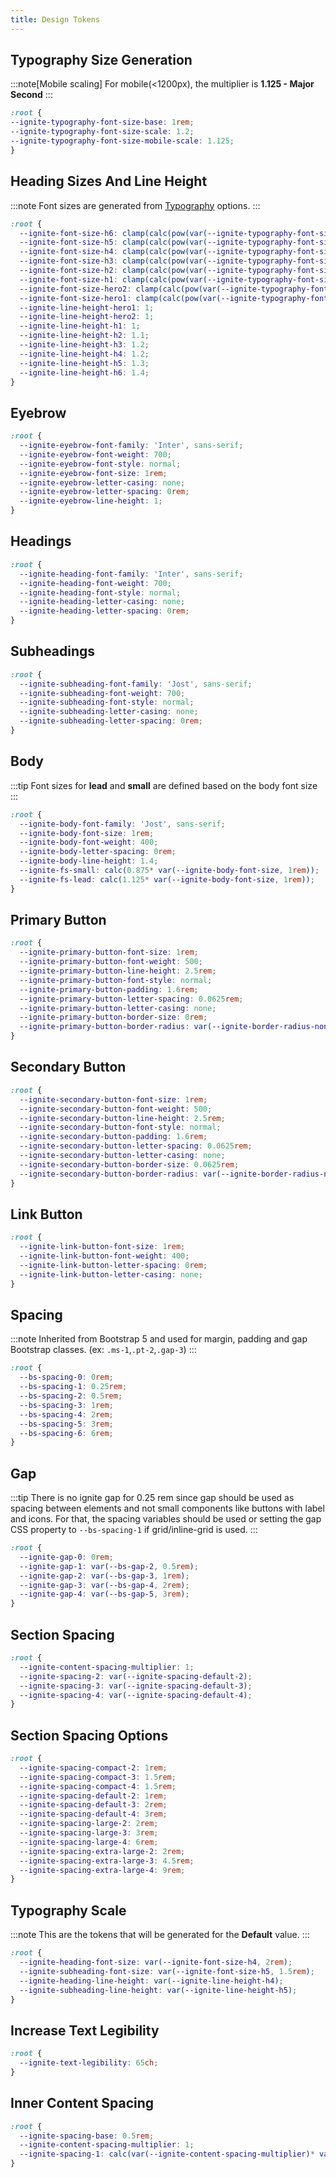 ```yaml
---
title: Design Tokens
---
```


## Typography Size Generation
:::note[Mobile scaling]
For mobile(<1200px), the multiplier is **1.125 - Major Second**
:::

```css
:root {
--ignite-typography-font-size-base: 1rem;
--ignite-typography-font-size-scale: 1.2;
--ignite-typography-font-size-mobile-scale: 1.125;  
}
```

## Heading Sizes And Line Height
:::note
Font sizes are generated from [Typography](/typography#font-sizes) options.
:::

```css
:root {
  --ignite-font-size-h6: clamp(calc(pow(var(--ignite-typography-font-size-mobile-scale), 1)* var(--ignite-typography-font-size-base, 1rem)), calc(pow(var(--ignite-typography-font-size-scale), 1)* 16 / 1200* 100vw), calc(pow(var(--ignite-typography-font-size-scale), 1)* var(--ignite-typography-font-size-base, 1rem)));
  --ignite-font-size-h5: clamp(calc(pow(var(--ignite-typography-font-size-mobile-scale), 2)* var(--ignite-typography-font-size-base, 1rem)), calc(pow(var(--ignite-typography-font-size-scale), 2)* 16 / 1200* 100vw), calc(pow(var(--ignite-typography-font-size-scale), 2)* var(--ignite-typography-font-size-base, 1rem)));
  --ignite-font-size-h4: clamp(calc(pow(var(--ignite-typography-font-size-mobile-scale), 3)* var(--ignite-typography-font-size-base, 1rem)), calc(pow(var(--ignite-typography-font-size-scale), 3)* 16 / 1200* 100vw), calc(pow(var(--ignite-typography-font-size-scale), 3)* var(--ignite-typography-font-size-base, 1rem)));
  --ignite-font-size-h3: clamp(calc(pow(var(--ignite-typography-font-size-mobile-scale), 4)* var(--ignite-typography-font-size-base, 1rem)), calc(pow(var(--ignite-typography-font-size-scale), 4)* 16 / 1200* 100vw), calc(pow(var(--ignite-typography-font-size-scale), 4)* var(--ignite-typography-font-size-base, 1rem)));
  --ignite-font-size-h2: clamp(calc(pow(var(--ignite-typography-font-size-mobile-scale), 5)* var(--ignite-typography-font-size-base, 1rem)), calc(pow(var(--ignite-typography-font-size-scale), 5)* 16 / 1200* 100vw), calc(pow(var(--ignite-typography-font-size-scale), 5)* var(--ignite-typography-font-size-base, 1rem)));
  --ignite-font-size-h1: clamp(calc(pow(var(--ignite-typography-font-size-mobile-scale), 6)* var(--ignite-typography-font-size-base, 1rem)), calc(pow(var(--ignite-typography-font-size-scale), 6)* 16 / 1200* 100vw), calc(pow(var(--ignite-typography-font-size-scale), 6)* var(--ignite-typography-font-size-base, 1rem)));
  --ignite-font-size-hero2: clamp(calc(pow(var(--ignite-typography-font-size-mobile-scale), 7)* var(--ignite-typography-font-size-base, 1rem)), calc(pow(var(--ignite-typography-font-size-scale), 7)* 16 / 1200* 100vw), calc(pow(var(--ignite-typography-font-size-scale), 7)* var(--ignite-typography-font-size-base, 1rem)));
  --ignite-font-size-hero1: clamp(calc(pow(var(--ignite-typography-font-size-mobile-scale), 8)* var(--ignite-typography-font-size-base, 1rem)), calc(pow(var(--ignite-typography-font-size-scale), 8)* 16 / 1200* 100vw), calc(pow(var(--ignite-typography-font-size-scale), 8)* var(--ignite-typography-font-size-base, 1rem)));
  --ignite-line-height-hero1: 1;
  --ignite-line-height-hero2: 1;
  --ignite-line-height-h1: 1;
  --ignite-line-height-h2: 1.1;
  --ignite-line-height-h3: 1.2;
  --ignite-line-height-h4: 1.2;
  --ignite-line-height-h5: 1.3;
  --ignite-line-height-h6: 1.4;
}
```

## Eyebrow
```css
:root {
  --ignite-eyebrow-font-family: 'Inter', sans-serif;
  --ignite-eyebrow-font-weight: 700;
  --ignite-eyebrow-font-style: normal;
  --ignite-eyebrow-font-size: 1rem;
  --ignite-eyebrow-letter-casing: none;
  --ignite-eyebrow-letter-spacing: 0rem;
  --ignite-eyebrow-line-height: 1;
}
```

## Headings
```css
:root {
  --ignite-heading-font-family: 'Inter', sans-serif;
  --ignite-heading-font-weight: 700;
  --ignite-heading-font-style: normal;
  --ignite-heading-letter-casing: none;
  --ignite-heading-letter-spacing: 0rem;
}  
```

## Subheadings
```css
:root {
  --ignite-subheading-font-family: 'Jost', sans-serif;
  --ignite-subheading-font-weight: 700;
  --ignite-subheading-font-style: normal;
  --ignite-subheading-letter-casing: none;
  --ignite-subheading-letter-spacing: 0rem; 
}  
```

## Body

:::tip
Font sizes for **lead** and **small** are defined based on the body font size
:::

```css
:root {
  --ignite-body-font-family: 'Jost', sans-serif;
  --ignite-body-font-size: 1rem;
  --ignite-body-font-weight: 400;
  --ignite-body-letter-spacing: 0rem;
  --ignite-body-line-height: 1.4;
  --ignite-fs-small: calc(0.875* var(--ignite-body-font-size, 1rem));
  --ignite-fs-lead: calc(1.125* var(--ignite-body-font-size, 1rem)); 
}  
```

## Primary Button
```css
:root {
  --ignite-primary-button-font-size: 1rem;
  --ignite-primary-button-font-weight: 500;
  --ignite-primary-button-line-height: 2.5rem;
  --ignite-primary-button-font-style: normal;
  --ignite-primary-button-padding: 1.6rem;
  --ignite-primary-button-letter-spacing: 0.0625rem;
  --ignite-primary-button-letter-casing: none;
  --ignite-primary-button-border-size: 0rem;
  --ignite-primary-button-border-radius: var(--ignite-border-radius-none, 0rem);
}
```

## Secondary Button

```css
:root {
  --ignite-secondary-button-font-size: 1rem;
  --ignite-secondary-button-font-weight: 500;
  --ignite-secondary-button-line-height: 2.5rem;
  --ignite-secondary-button-font-style: normal;
  --ignite-secondary-button-padding: 1.6rem;
  --ignite-secondary-button-letter-spacing: 0.0625rem;
  --ignite-secondary-button-letter-casing: none;
  --ignite-secondary-button-border-size: 0.0625rem;
  --ignite-secondary-button-border-radius: var(--ignite-border-radius-none, 0rem);
}
```

## Link Button

```css
:root {
  --ignite-link-button-font-size: 1rem;
  --ignite-link-button-font-weight: 400;
  --ignite-link-button-letter-spacing: 0rem;
  --ignite-link-button-letter-casing: none;
}
```


## Spacing
:::note
Inherited from Bootstrap 5 and used for margin, padding and gap Bootstrap classes. (ex: `.ms-1`,`.pt-2`,`.gap-3`)
:::
```css
:root {
  --bs-spacing-0: 0rem;
  --bs-spacing-1: 0.25rem;
  --bs-spacing-2: 0.5rem;
  --bs-spacing-3: 1rem;
  --bs-spacing-4: 2rem;
  --bs-spacing-5: 3rem;
  --bs-spacing-6: 6rem;
}
```
## Gap
:::tip
There is no ignite gap for 0.25 rem since gap should be used as spacing between elements and not small components like buttons with label and icons. For that, the spacing variables should be used or setting the gap CSS property to `--bs-spacing-1` if grid/inline-grid is used.
:::
```css
:root {
  --ignite-gap-0: 0rem;
  --ignite-gap-1: var(--bs-gap-2, 0.5rem);
  --ignite-gap-2: var(--bs-gap-3, 1rem);
  --ignite-gap-3: var(--bs-gap-4, 2rem);
  --ignite-gap-4: var(--bs-gap-5, 3rem);
}
```

## Section Spacing

```css
:root {
  --ignite-content-spacing-multiplier: 1;
  --ignite-spacing-2: var(--ignite-spacing-default-2);
  --ignite-spacing-3: var(--ignite-spacing-default-3);
  --ignite-spacing-4: var(--ignite-spacing-default-4);
}
```

## Section Spacing Options
```css
:root {
  --ignite-spacing-compact-2: 1rem;
  --ignite-spacing-compact-3: 1.5rem;
  --ignite-spacing-compact-4: 1.5rem;
  --ignite-spacing-default-2: 1rem;
  --ignite-spacing-default-3: 2rem;
  --ignite-spacing-default-4: 3rem;
  --ignite-spacing-large-2: 2rem;
  --ignite-spacing-large-3: 3rem;
  --ignite-spacing-large-4: 6rem;
  --ignite-spacing-extra-large-2: 2rem;
  --ignite-spacing-extra-large-3: 4.5rem;
  --ignite-spacing-extra-large-4: 9rem;
}
```

## Typography Scale
:::note
This are the tokens that will be generated for the __Default__ value.
:::

```css
:root {
  --ignite-heading-font-size: var(--ignite-font-size-h4, 2rem);
  --ignite-subheading-font-size: var(--ignite-font-size-h5, 1.5rem);
  --ignite-heading-line-height: var(--ignite-line-height-h4);
  --ignite-subheading-line-height: var(--ignite-line-height-h5);
}
```

## Increase Text Legibility
```css
:root {
  --ignite-text-legibility: 65ch;
}
```

## Inner Content Spacing

```css
:root {
  --ignite-spacing-base: 0.5rem;
  --ignite-content-spacing-multiplier: 1;
  --ignite-spacing-1: calc(var(--ignite-content-spacing-multiplier)* var(--ignite-spacing-base));
}
```